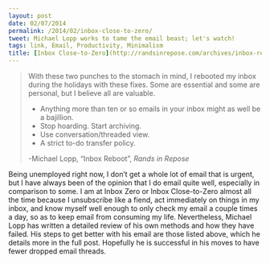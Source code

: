 ```yaml
---
layout: post
date: 02/07/2014
permalink: /2014/02/inbox-close-to-zero/
tweet: Michael Lopp works to tame the email beast; let's watch!
tags: link, Email, Productivity, Minimalism
title: [Inbox Close-to-Zero](http://randsinrepose.com/archives/inbox-reboot/)
---
```


<blockquote>
<p>With these two punches to the stomach in mind, I rebooted my inbox during the holidays with these fixes. Some are essential and some are personal, but I believe all are valuable. </p>
<ul><li>Anything more than ten or so emails in your inbox might as well be a bajillion.</li>
<li>Stop hoarding. Start archiving.</li>
<li>Use conversation/threaded view.</li>
<li>A strict to-do transfer policy.</li>
</ul><p>-Michael Lopp, &#8220;Inbox Reboot&#8221;, <i>Rands in Repose</i></p>
</blockquote>

<p>Being unemployed right now, I don&#8217;t get a whole lot of email that is urgent, but I have always been of the opinion that I do email quite well, especially in comparison to some. I am at Inbox Zero or Inbox Close-to-Zero almost all the time because I unsubscribe like a fiend, act immediately on things in my inbox, and know myself well enough to only check my email a couple times a day, so as to keep email from consuming my life. Nevertheless, Michael Lopp has written a detailed review of his own methods and how they have failed. His steps to get better with his email are those listed above, which he details more in the full post. Hopefully he is successful in his moves to have fewer dropped email threads.</p>